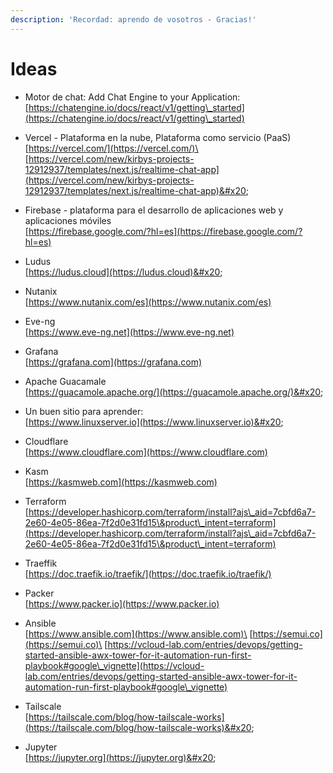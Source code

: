```yaml
---
description: 'Recordad: aprendo de vosotros - Gracias!'
---
```


# Ideas

* Motor de chat: Add Chat Engine to your Application: [https://chatengine.io/docs/react/v1/getting\_started](https://chatengine.io/docs/react/v1/getting\_started)
* Vercel - Plataforma en la nube, Plataforma como servicio (PaaS)\
  [https://vercel.com/](https://vercel.com/)\
  [https://vercel.com/new/kirbys-projects-12912937/templates/next.js/realtime-chat-app](https://vercel.com/new/kirbys-projects-12912937/templates/next.js/realtime-chat-app)&#x20;
* Firebase -  plataforma para el desarrollo de aplicaciones web y aplicaciones móviles\
  [https://firebase.google.com/?hl=es](https://firebase.google.com/?hl=es)



* Ludus\
  [https://ludus.cloud](https://ludus.cloud)&#x20;
* Nutanix\
  [https://www.nutanix.com/es](https://www.nutanix.com/es)
* Eve-ng\
  [https://www.eve-ng.net](https://www.eve-ng.net)



* Grafana\
  [https://grafana.com](https://grafana.com)
* Apache Guacamale \
  [https://guacamole.apache.org/](https://guacamole.apache.org/)&#x20;
* Un buen sitio para aprender:\
  [https://www.linuxserver.io](https://www.linuxserver.io)&#x20;



* Cloudflare\
  [https://www.cloudflare.com](https://www.cloudflare.com)
* Kasm \
  [https://kasmweb.com](https://kasmweb.com)
* Terraform\
  [https://developer.hashicorp.com/terraform/install?ajs\_aid=7cbfd6a7-2e60-4e05-86ea-7f2d0e31fd15\&product\_intent=terraform](https://developer.hashicorp.com/terraform/install?ajs\_aid=7cbfd6a7-2e60-4e05-86ea-7f2d0e31fd15\&product\_intent=terraform)
* Traeffik\
  [https://doc.traefik.io/traefik/](https://doc.traefik.io/traefik/)



* Packer\
  [https://www.packer.io](https://www.packer.io)
* Ansible\
  [https://www.ansible.com](https://www.ansible.com)\
  [https://semui.co](https://semui.co)\
  [https://vcloud-lab.com/entries/devops/getting-started-ansible-awx-tower-for-it-automation-run-first-playbook#google\_vignette](https://vcloud-lab.com/entries/devops/getting-started-ansible-awx-tower-for-it-automation-run-first-playbook#google\_vignette)
* Tailscale\
  [https://tailscale.com/blog/how-tailscale-works](https://tailscale.com/blog/how-tailscale-works)&#x20;
* Jupyter\
  [https://jupyter.org](https://jupyter.org)&#x20;





